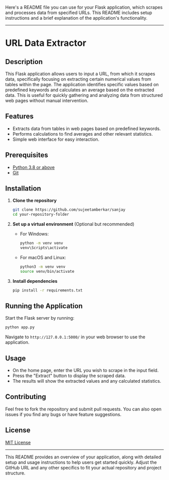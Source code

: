 Here's a README file you can use for your Flask application, which scrapes and processes data from specified URLs. This README includes setup instructions and a brief explanation of the application's functionality.

---

# URL Data Extractor

## Description
This Flask application allows users to input a URL, from which it scrapes data, specifically focusing on extracting certain numerical values from tables within the page. The application identifies specific values based on predefined keywords and calculates an average based on the extracted data. This is useful for quickly gathering and analyzing data from structured web pages without manual intervention.

## Features
- Extracts data from tables in web pages based on predefined keywords.
- Performs calculations to find averages and other relevant statistics.
- Simple web interface for easy interaction.

## Prerequisites
- [Python 3.8 or above](https://www.python.org/downloads/)
- [Git](https://git-scm.com/)

## Installation

1. **Clone the repository**
    ```bash
    git clone https://github.com/sujeetamberkar/sanjay
    cd your-repository-folder
    ```

2. **Set up a virtual environment** (Optional but recommended)
    - For Windows:
        ```bash
        python -m venv venv
        venv\Scripts\activate
        ```
    - For macOS and Linux:
        ```bash
        python3 -m venv venv
        source venv/bin/activate
        ```

3. **Install dependencies**
    ```bash
    pip install -r requirements.txt
    ```

## Running the Application

Start the Flask server by running:
```bash
python app.py
```
Navigate to `http://127.0.0.1:5000/` in your web browser to use the application.

## Usage

- On the home page, enter the URL you wish to scrape in the input field.
- Press the "Extract" button to display the scraped data.
- The results will show the extracted values and any calculated statistics.

## Contributing
Feel free to fork the repository and submit pull requests. You can also open issues if you find any bugs or have feature suggestions.

## License
[MIT License](LICENSE)

---

This README provides an overview of your application, along with detailed setup and usage instructions to help users get started quickly. Adjust the GitHub URL and any other specifics to fit your actual repository and project structure.